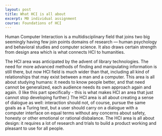 ```yaml
---
layout: post
title: What HCI is all about
excerpt: M0 individual assignment
course: Foundations of HCI
---
```


Human Computer Interaction is a multidisciplinary field that joins two big seemingly having few join points domains of research — human psychology and behavioral studies and computer science. It also draws certain strength from design area which is what connects HCI to humanities.

The HCI area was anticipated by the advent of library technologies. The need for more advanced methods of finding and manipulating information is still there, but now HCI field is much wider than that, including all kind of relationships that may exist between a man and a computer. This area is all about studying humans: it needs to know people better, and that need cannot be generalized, each audience needs its own approach again and again. (I like this part specifically - this is what makes HCI an area that just cannot stop developing further.) The HCI area is all about creating a sense of dialogue as well: interaction should not, of course, pursue the same goals as a Turing test, but a user should carry on a dialogue with a computer interface on equal terms without any concerns about safety, honesty or other emotional or rational disbalance. The HCI area is all about design: it requires a lot of research and trials to build a product working and pleasant to use for all people. 